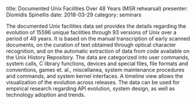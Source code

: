 title: Documented Unix Facilities Over 48 Years (MSR rehearsal)
presenter: Diomidis Spinellis
date: 2018-03-29
category: seminars

The documented Unix facilities data set provides the details regarding the evolution of 15596 unique facilities through 93 versions of Unix over a period of 48 years.  It is based on the manual transcription of early scanned documents, on the curation of text obtained through optical character recognition, and on the automatic extraction of data from code available on the Unix History Repository.  The data are categorized into user commands, system calls, C library functions, devices and special files, file formats and conventions, games et. al., miscellanea, system maintenance procedures and commands, and system kernel interfaces.  A timeline view allows the visualization of the evolution across releases.  The data can be used for empirical research regarding API evolution, system design, as well as technology adoption and trends.

